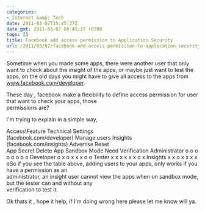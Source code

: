 ```yaml
---
categories:
- Internet &amp; Tech
date: 2011-03-07T15:45:37Z
date_gmt: 2011-03-07 08:45:37 +0700
tags: []
title: Facebook add access permission to Application Security
url: /2011/03/07/facebook-add-access-permission-to-application-security/
---
```


Sometime when you made some apps, there were another user that only want to check about the insight of the apps, or maybe just want to test the apps, on the old days you might have to give all access to the apps from www.facebook.com/developer.

These day , facebook make a flexibility to define access permission for user that want to check your apps, those  
 permissions are?

I'm trying to explain in a simple way,

 Access\\Feature Technical Settings  
 (facebook.com/developer) Manage users Insights  
 (facebook.com/insights) Advertise Reset  
 App Secret Delete App Sandbox Mode Need Verification Administrator o o o o o o o o Developer o x o x x x o o Tester x x x x x x o x Insights x x o x x x x oSo if you see the table above, adding users to your apps, only works if you have a permission as an  
 administrator, an insight user cannot view the apps when on sandbox mode, but the tester can and without any  
 verification to test it.

Ok thats it , hope it help, if I'm doing wrong here please let me know will ya.